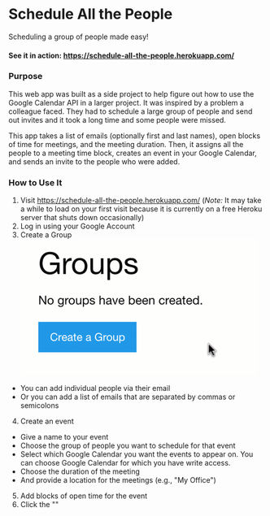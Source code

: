 # Schedule All the People

Scheduling a group of people made easy!

#### See it in action: https://schedule-all-the-people.herokuapp.com/

### Purpose

This web app was built as a side project to help figure out how to use the
Google Calendar API in a larger project. It was inspired by a problem a colleague
faced. They had to schedule a large group of people and send out invites and
it took a long time and some people were missed.

This app takes a list of emails (optionally first and last names), open blocks
of time for meetings, and the meeting duration. Then, it assigns all the people to
a meeting time block, creates an event in your Google Calendar, and sends an
invite to the people who were added.

### How to Use It

1. Visit https://schedule-all-the-people.herokuapp.com/ (*Note:* It may take a
  while to load on your first visit because it is currently on a free Heroku server
  that shuts down occasionally)
2. Log in using your Google Account
3. Create a Group
  ![Create a Group](/readme_gifs/add_a_group.gif)
  - You can add individual people via their email
  - Or you can add a list of emails that are separated by commas or semicolons
4. Create an event
  - Give a name to your event
  - Choose the group of people you want to schedule for that event
  - Select which Google Calendar you want the events to appear on. You can choose
  Google Calendar for which you have write access.
  - Choose the duration of the meeting
  - And provide a location for the meetings (e.g., "My Office")
5. Add blocks of open time for the event
6. Click the ""
